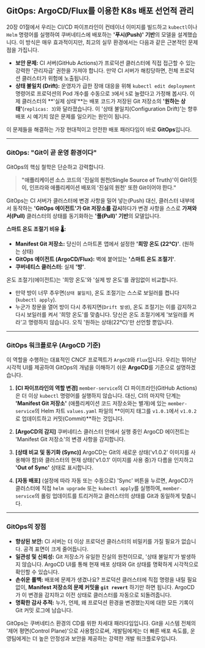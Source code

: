 ## GitOps: ArgoCD/Flux를 이용한 K8s 배포 선언적 관리

20장 01절에서 우리는 CI/CD 파이프라인이 컨테이너 이미지를 빌드하고 `kubectl`이나 `Helm` 명령어를 실행하여 쿠버네티스에 배포하는 **'푸시(Push)' 기반**의 모델을 설계했습니다. 이 방식은 매우 효과적이지만, 최고의 실무 환경에서는 다음과 같은 근본적인 문제점을 가집니다.

* **보안 문제:** CI 서버(GitHub Actions)가 프로덕션 클러스터에 직접 접근할 수 있는 강력한 '관리자급' 권한을 가져야 합니다. 만약 CI 서버가 해킹당하면, 전체 프로덕션 클러스터가 위험에 노출됩니다.
* **상태 불일치 (Drift):** 운영자가 급한 장애 대응을 위해 `kubectl edit deployment` 명령어로 프로덕션의 Pod 개수를 수동으로 `3`에서 `5`로 늘렸다고 가정해 봅시다. 이제 클러스터의 **'실제 상태'**는 배포 코드가 저장된 Git 저장소의 **'원하는 상태'**(`replicas: 3`)와 달라졌습니다. 이 '상태 불일치(Configuration Drift)'는 향후 배포 시 예기치 않은 문제를 일으키는 원인이 됩니다.

이 문제들을 해결하는 가장 현대적이고 안전한 배포 패러다임이 바로 **GitOps**입니다.

---

### GitOps: "Git이 곧 운영 환경이다"

GitOps의 핵심 철학은 단순하고 강력합니다.

> **"애플리케이션 소스 코드의 '진실의 원천(Single Source of Truth)'이 Git이듯이, 인프라와 애플리케이션 배포의 '진실의 원천' 또한 Git이어야 한다."**

GitOps는 CI 서버가 클러스터에 변경 사항을 밀어 넣는(Push) 대신, 클러스터 내부에서 동작하는 **'GitOps 에이전트'가 Git 저장소를 감시**하다가 변경 사항을 스스로 **가져와서(Pull)** 클러스터의 상태를 동기화하는 **'풀(Pull)' 기반**의 모델입니다.

**스마트 온도 조절기 비유 🌡️:**
* **Manifest Git 저장소:** 당신이 스마트폰 앱에서 설정한 **'희망 온도 (22℃)'**. (원하는 상태)
* **GitOps 에이전트 (ArgoCD/Flux):** 벽에 붙어있는 **'스마트 온도 조절기'**.
* **쿠버네티스 클러스터:** 실제 **'방'**.

온도 조절기(에이전트)는 '희망 온도'와 '실제 방 온도'를 끊임없이 비교합니다.
* 만약 방이 너무 추우면(`상태 불일치`), 온도 조절기는 스스로 보일러를 켭니다(`kubectl apply`).
* 누군가 창문을 열어 방이 다시 추워지면(`Drift 발생`), 온도 조절기는 이를 감지하고 다시 보일러를 켜서 '희망 온도'를 맞춥니다.
당신은 온도 조절기에게 '보일러를 켜라'고 명령하지 않습니다. 오직 '원하는 상태(22℃)'만 선언할 뿐입니다.

---

### GitOps 워크플로우 (ArgoCD 기준)

이 역할을 수행하는 대표적인 CNCF 프로젝트가 `ArgoCD`와 `Flux`입니다. 우리는 뛰어난 시각적 UI를 제공하여 GitOps의 개념을 이해하기 쉬운 **ArgoCD**를 기준으로 설명하겠습니다.



1.  **[CI 파이프라인의 역할 변경]**
    `member-service`의 CI 파이프라인(GitHub Actions)은 더 이상 `kubectl` 명령어를 실행하지 않습니다. 대신, CI의 마지막 단계는 **'Manifest Git 저장소'** (애플리케이션 코드 저장소와는 별개)에 있는 `member-service`의 Helm 차트 `values.yaml` 파일의 **이미지 태그를 `v1.0.1`에서 `v1.0.2`로 업데이트하고 커밋(Commit)**하는 것입니다.

2.  **[ArgoCD의 감지]**
    쿠버네티스 클러스터 안에서 실행 중인 ArgoCD 에이전트는 'Manifest Git 저장소'의 변경 사항을 감지합니다.

3.  **[상태 비교 및 동기화 (Sync)]**
    ArgoCD는 Git의 새로운 상태('v1.0.2' 이미지를 사용해야 함)와 클러스터의 현재 상태('v1.0.1' 이미지를 사용 중)가 다름을 인지하고 **'Out of Sync'** 상태로 표시합니다.

4.  **[자동 배포]**
    (설정에 따라 자동 또는 수동으로) 'Sync' 버튼을 누르면, ArgoCD가 클러스터에 직접 `helm upgrade` 또는 `kubectl apply`를 실행하여, `member-service`의 롤링 업데이트를 트리거하고 클러스터의 상태를 Git과 동일하게 맞춥니다.

---

### GitOps의 장점

* **향상된 보안:** CI 서버는 더 이상 프로덕션 클러스터의 비밀키를 가질 필요가 없습니다. 공격 표면이 크게 줄어듭니다.
* **일관성 및 신뢰성:** Git 저장소가 유일한 진실의 원천이므로, '상태 불일치'가 발생하지 않습니다. ArgoCD UI를 통해 현재 배포 상태와 Git 상태를 명확하게 시각적으로 확인할 수 있습니다.
* **손쉬운 롤백:** 배포에 문제가 생겼나요? 프로덕션 클러스터에 직접 명령을 내릴 필요 없이, **Manifest 저장소의 문제 커밋을 `git revert`** 하기만 하면 됩니다. ArgoCD가 이 변경을 감지하고 이전 상태로 클러스터를 자동으로 되돌려줍니다.
* **명확한 감사 추적:** 누가, 언제, 왜 프로덕션 환경을 변경했는지에 대한 모든 기록이 Git 커밋 로그에 남습니다.

GitOps는 쿠버네티스 환경의 CD를 위한 차세대 패러다임입니다. Git을 시스템 전체의 '제어 평면(Control Plane)'으로 사용함으로써, 개발팀에게는 더 빠른 배포 속도를, 운영팀에게는 더 높은 안정성과 보안을 제공하는 강력한 개발 워크플로우입니다.